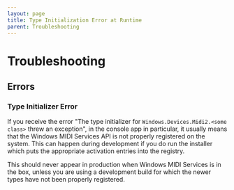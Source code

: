 ```yaml
---
layout: page
title: Type Initialization Error at Runtime
parent: Troubleshooting
---
```


# Troubleshooting

## Errors


### Type Initializer Error

If you receive the error "The type initializer for `Windows.Devices.Midi2.<some class>` threw an exception", in the console app in particular, it usually means that the Windows MIDI Services API is not properly registered on the system. This can happen during development if you do run the installer which puts the appropriate activation entries into the registry.

This should never appear in production when Windows MIDI Services is in the box, unless you are using a development build for which the newer types have not been properly registered.

